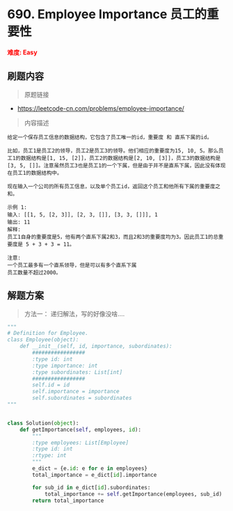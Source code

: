 # 690. Employee Importance 员工的重要性

**<font color=red>难度: Easy</font>**

## 刷题内容

> 原题链接

* https://leetcode-cn.com/problems/employee-importance/

> 内容描述

```
给定一个保存员工信息的数据结构，它包含了员工唯一的id，重要度 和 直系下属的id。

比如，员工1是员工2的领导，员工2是员工3的领导。他们相应的重要度为15, 10, 5。那么员工1的数据结构是[1, 15, [2]]，员工2的数据结构是[2, 10, [3]]，员工3的数据结构是[3, 5, []]。注意虽然员工3也是员工1的一个下属，但是由于并不是直系下属，因此没有体现在员工1的数据结构中。

现在输入一个公司的所有员工信息，以及单个员工id，返回这个员工和他所有下属的重要度之和。

示例 1:
输入: [[1, 5, [2, 3]], [2, 3, []], [3, 3, []]], 1
输出: 11
解释:
员工1自身的重要度是5，他有两个直系下属2和3，而且2和3的重要度均为3。因此员工1的总重要度是 5 + 3 + 3 = 11。

注意:
一个员工最多有一个直系领导，但是可以有多个直系下属
员工数量不超过2000。
```

## 解题方案

> 方法一： 递归解法，写的好像没啥....
>

```python
"""
# Definition for Employee.
class Employee(object):
    def __init__(self, id, importance, subordinates):
    	#################
        :type id: int
        :type importance: int
        :type subordinates: List[int]
        #################
        self.id = id
        self.importance = importance
        self.subordinates = subordinates
"""


class Solution(object):
    def getImportance(self, employees, id):
        """
        :type employees: List[Employee]
        :type id: int
        :rtype: int
        """
        e_dict = {e.id: e for e in employees}
        total_importance = e_dict[id].importance

        for sub_id in e_dict[id].subordinates:
            total_importance += self.getImportance(employees, sub_id)
        return total_importance
```
